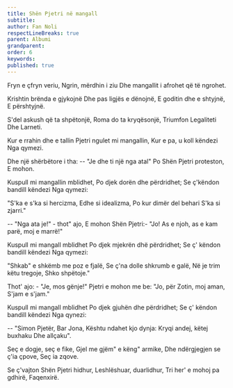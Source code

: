 ```yaml
---
title: Shën Pjetri në mangall
subtitle:
author: Fan Noli
respectLineBreaks: true
parent: Albumi
grandparent:
order: 6
keywords:
published: true
---
```


Fryn e çfryn veriu,
Ngrin, mërdhin i ziu
Dhe mangallit i afrohet
që të ngrohet.

Krishtin brënda e gjykojnë
Dhe pas ligjës e dënojnë,
E goditin dhe e shtyjnë,
E përshtyjnë.

S'del askush që ta shpëtonjë,
Roma do ta kryqësonjë,
Triumfon Legaliteti
Dhe Larneti.

Kur e rrahin dhe e tallin
Pjetri ngulet mi mangallin,
Kur e pa, u koll këndezi
Nga qymezi.

Dhe një shërbëtore i tha:
-- "Je dhe ti një nga atal"
Po Shën Pjetri proteston,
E mohon.

Kuspull mi mangallin mblidhet,
Po djek dorën dhe përdridhet;
Se ç'këndon bandill këndezi
Nga qymezi:


"S'ka e s'ka si hercizma,
Edhe si idealizma,
Po kur dimër del behari
S'ka si zjarri."

-- "Nga ata je!" - thot" ajo,
E mohon Shën Pjetri:- "Jo!
As e njoh, as e kam parë,
moj e marrë!"

Kuspull mi mangall mblidhet
Po djek mjekrën dhë përdridhet;
Se ç' këndon bandill këndezi
Nga qymezi:

"Shkab" e shkëmb me poz e fjalë,
Se ç'na dolle shkrumb e galë,
Në je trim këtu tregoje,
Shko shpëtoje."

Thot' ajo: - "Je, mos gënje!"
Pjetri e mohon me be:
"Jo, për Zotin, moj aman,
S'jam e s'jam."

Kuspull mi mangall mblidhet
Po djek gjuhën dhe përdridhet;
Se ç' këndon bandill këndezi
Nga qynezi:

-- "Simon Pjetër, Bar Jona,
Kështu ndahet kjo dynja:
Kryqi andej, këtej buxhaku
Dhe allçaku".

Seç e dogje, seç e fike,
Gjel me gjëm" e këng" armike,
Dhe ndërgjegjen se ç'ia çpove,
Seç ia zqove.

Se ç'vajton Shën Pjetri hidhur,
Leshlëshuar, duarlidhur,
Tri her' e mohoj pa gdhirë,
Faqenxirë.
